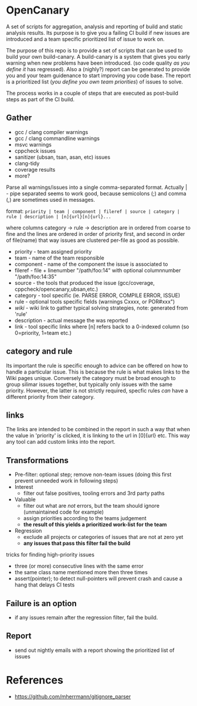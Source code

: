# OpenCanary
A set of scripts for aggregation, analysis and reporting of build and static analysis results.
Its purpose is to give you a failing CI build if new issues are introduced and a team specific prioritized list of issue to work on.

The purpose of this repo is to provide a set of scripts that can be used to build your own build-canary.
A build-canary is a system that gives you early warning when new problems have been introduced. (so code quality _as you define it_ has regressed). Also a (nighly?) report can be generated to provide you and your team guidenance to start improving you code base. The report is a prioritized list (_you define you own team priorities_) of issues to solve.

The process works in a couple of steps that are executed as post-build steps as part of the CI build.

## Gather
- gcc / clang compiler warnings
- gcc / clang commandline warnings
- msvc warnings
- cppcheck issues
- sanitizer (ubsan, tsan, asan, etc) issues 
- clang-tidy
- coverage results
- more?

Parse all warnings/issues into a single comma-separated format. Actually | - pipe separated seems to work good, because semicolons (;) and comma (,) are sometimes used in messages.

format:
`priority | team | component | fileref | source | category | rule | description | [n]{url}[n]{url}... `

where columns category -> rule -> description are in ordered from coarse to fine
and the lines are ordered in order of priority first, and second in order of file(name)
that way issues are clustered per-file as good as possible.

* priority - team assigned priority
* team - name of the team responsible
* component - name of the component the issue is associated to 
* fileref - file + linenumber "/path/foo:14" with optional columnnumber "/path/foo:14:35"
* source - the tools that produced the issue (gcc/coverage, cppcheck/opencanary,ubsan,etc.)
* category - tool specific (ie. PARSE ERROR, COMPILE ERROR, ISSUE)
* rule - optional tools specific fields (warnings Cxxxx, or POR#xxx")
* *wiki* - wiki link to gather typical solving strategies, note: generated from 'rule' 
* description - actual message the was reported
* link - tool specific links where [n] refers back to a 0-indexed column (so 0=priority, 1=team etc.)

## category and rule 
Its important the rule is specific enough to advice can be offered on how to handle a particular issue. This is because the rule is what makes links to the Wiki pages unique. Conversely the category must be broad enough to group silimar issues together, but typically only issues with the same priority. However, the latter is not strictly required, specfic rules _can_ have a different priority from their category. 

## links
The links are intended to be combined in the report in such a way that when the value in 'priority' is clicked, it is linking to the url in [0]{url} etc. This way any tool can add custom links into the report.

## Transformations 
- Pre-filter: optional step; remove non-team issues (doing this first prevent unneeded work in following steps) 
- Interest
  - filter out false positives, tooling errors and 3rd party paths
- Valuable
  - filter out what are _not_ errors, but the team should ignore (unmaintained code for example) 
  - assign priorities according to the teams judgement
  - **the result of this yields a prioritized work-list for the team**
- Regression
   - exclude all projects or categories of issues that are not at zero yet
  - **any issues that pass this filter fail the build**


tricks for finding high-priority issues
- three (or more) consecutive lines with the same error
- the same class name mentioned more then three times
- assert(pointer); to detect null-pointers will prevent crash and cause a hang that delays CI tests

## Failure is an option

- if any issues remain after the regression filter, fail the build.

## Report

- send out nightly emails with a report showing the prioritized list of issues

# References

- https://github.com/mherrmann/gitignore_parser

